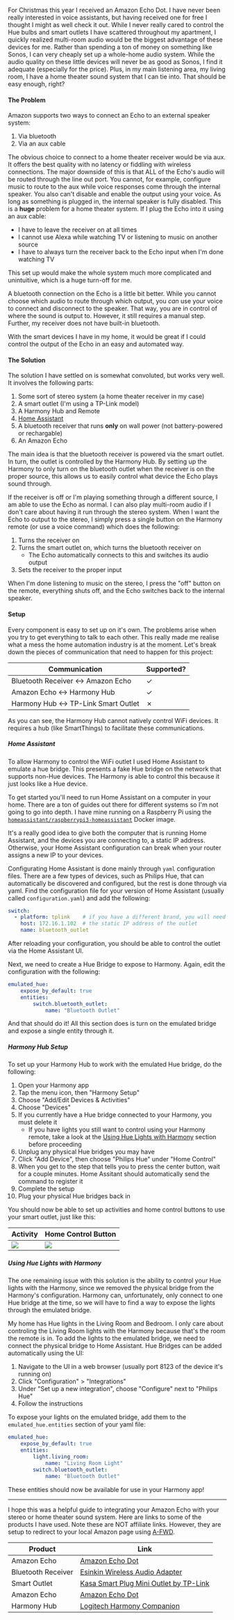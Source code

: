 For Christmas this year I received an Amazon Echo Dot. I have never been really interested in voice assistants, but having received one for free I thought I might as well check it out. While I never really cared to control the Hue bulbs and smart outlets I have scattered throughout my apartment, I quickly realized multi-room audio would be the biggest advantage of these devices for me. Rather than spending a ton of money on something like Sonos, I can very cheaply set up a whole-home audio system. While the audio quality on these little devices will never be as good as Sonos, I find it adequate (especially for the price). Plus, in my main listening area, my living room, I have a home theater sound system that I can tie into. That should be easy enough, right?

#### The Problem

Amazon supports two ways to connect an Echo to an external speaker system:

1. Via bluetooth
1. Via an aux cable

The obvious choice to connect to a home theater receiver would be via aux. It offers the best quality with no latency or fiddling with wireless connections. The major downside of this is that ALL of the Echo's audio will be routed through the line out port. You cannot, for example, configure music to route to the aux while voice responses come through the internal speaker. You also can't disable and enable the output using your voice. As long as something is plugged in, the internal speaker is fully disabled. This is a **huge** problem for a home theater system. If I plug the Echo into it using an aux cable:

- I have to leave the receiver on at all times
- I cannot use Alexa while watching TV or listening to music on another source
- I have to always turn the receiver back to the Echo input when I'm done watching TV

This set up would make the whole system much more complicated and unintuitive, which is a huge turn-off for me.

A bluetooth connection on the Echo is a little bit better. While you cannot choose which audio to route through which output, you *can* use your voice to connect and disconnect to the speaker. That way, you are in control of where the sound is output to. However, it still requires a manual step. Further, my receiver does not have built-in bluetooth.

With the smart devices I have in my home, it would be great if I could control the output of the Echo in an easy and automated way.

#### The Solution

The solution I have settled on is somewhat convoluted, but works very well. It involves the following parts:

1. Some sort of stereo system (a home theater receiver in my case)
1. A smart outlet (I'm using a TP-Link model)
1. A Harmony Hub and Remote
1. [Home Assistant](https://www.home-assistant.io/)
1. A bluetooth receiver that runs **only** on wall power (not battery-powered or rechargable)
1. An Amazon Echo

The main idea is that the bluetooth receiver is powered via the smart outlet. In turn, the outlet is controlled by the Harmony Hub. By setting up the Harmony to only turn on the bluetooth outlet when the receiver is on the proper source, this allows us to easily control what device the Echo plays sound through.

If the receiver is off or I'm playing something through a different source, I am able to use the Echo as normal. I can also play multi-room audio if I don't care about having it run through the stereo system. When I want the Echo to output to the stereo, I simply press a single button on the Harmony remote (or use a voice command) which does the following:

1. Turns the receiver on
1. Turns the smart outlet on, which turns the bluetooth receiver on
    - The Echo automatically connects to this and switches its audio output
1. Sets the receiver to the proper input

When I'm done listening to music on the stereo, I press the "off" button on the remote, everything shuts off, and the Echo switches back to the internal speaker.

#### Setup

Every component is easy to set up on it's own. The problems arise when you try to get everything to talk to each other. This really made me realise what a mess the home automation industry is at the moment. Let's break down the pieces of communication that need to happen for this project:

|Communication|Supported?|
|---|---|
|Bluetooth Receiver &harr; Amazon Echo|&#10003;|
|Amazon Echo &harr; Harmony Hub|&#10003;|
|Harmony Hub &harr; TP-Link Smart Outlet|&#10007;|

As you can see, the Harmony Hub cannot natively control WiFi devices. It requires a hub (like SmartThings) to facilitate these communications.

##### Home Assistant

To allow Harmony to control the WiFi outlet I used Home Assistant to emulate a hue bridge. This presents a fake Hue bridge on the network that supports non-Hue devices. The Harmony is able to control this because it just looks like a Hue device.

To get started you'll need to run Home Assistant on a computer in your home. There are a ton of guides out there for different systems so I'm not going to go into depth. I have mine running on a Raspberry Pi using the [`homeassistant/raspberrypi3-homeassistant`](https://hub.docker.com/r/homeassistant/raspberrypi3-homeassistant/) Docker image.

It's a really good idea to give both the computer that is running Home Assistant, and the devices you are connecting to, a static IP address. Otherwise, your Home Assistant configuration can break when your router assigns a new IP to your devices.

Configurating Home Assistant is done mainly through `yaml` configuration files. There are a few types of devices, such as Philips Hue, that can automatically be discovered and configured, but the rest is done through via yaml. Find the configuration file for your version of Home Assistant (usually called `configuration.yaml`) and add the following:

```yaml
switch:
  - platform: tplink    # if you have a different brand, you will need to find the proper platform ID
    host: 172.16.1.102  # the static IP address of the outlet
    name: bluetooth_outlet
```

After reloading your configuration, you should be able to control the outlet via the Home Assistant UI.

Next, we need to create a Hue Bridge to expose to Harmony. Again, edit the configuration with the following:

```yaml
emulated_hue:
    expose_by_default: true
    entities:
        switch.bluetooth_outlet:
            name: "Bluetooth Outlet"
```

And that should do it! All this section does is turn on the emulated bridge and expose a single entity through it.

##### Harmony Hub Setup

To set up your Harmony Hub to work with the emulated Hue bridge, do the following:

1. Open your Harmony app
1. Tap the menu icon, then "Harmony Setup"
1. Choose "Add/Edit Devices & Activities"
1. Choose "Devices"
1. If you currently have a Hue bridge connected to your Harmony, you must delete it
    - If you have lights you still want to control using your Harmony remote, take a look at the [Using Hue Lights with Harmony](#using-hue-lights-with-harmony) section before proceeding
1. Unplug any physical Hue bridges you may have
1. Click "Add Device", then choose "Philips Hue" under "Home Control"
1. When you get to the step that tells you to press the center button, wait for a couple minutes. Home Assitant should automatically send the command to register it
1. Complete the setup
1. Plug your physical Hue bridges back in

You should now be able to set up activities and home control buttons to use your smart outlet, just like this:

|Activity|Home Control Button|
|---|---|
|![](activity.jpeg)|![](home-control-buttons.jpeg)|

<a name="using-hue-lights-with-harmony"></a>

##### Using Hue Lights with Harmony

The one remaining issue with this solution is the ability to control your Hue lights with the Harmony, since we removed the physical bridge from the Harmony's configuration. Harmony can, unfortunately, only connect to one Hue bridge at the time, so we will have to find a way to expose the lights through the emulated bridge.

My home has Hue lights in the Living Room and Bedroom. I only care about controling the Living Room lights with the Harmony because that's the room the remote is in. To add the lights to the emulated bridge, we need to connect the physical bridge to Home Assistant. Hue Bridges can be added automatically using the UI:

1. Navigate to the UI in a web browser (usually port 8123 of the device it's running on)
1. Click "Configuration" > "Integrations"
1. Under "Set up a new integration", choose "Configure" next to "Philips Hue"
1. Follow the instructions

To expose your lights on the emulated bridge, add them to the `emulated_hue.entities` section of your yaml file:

```yaml
emulated_hue:
    expose_by_default: true
    entities:
        light.living_room:
            name: "Living Room Light"
        switch.bluetooth_outlet:
            name: "Bluetooth Outlet"
```

These entities should now be available for use in your Harmony app!

---

I hope this was a helpful guide to integrating your Amazon Echo with your stereo or home theater sound system. Here are links to some of the products I have used. Note these are NOT affiliate links. However, they are setup to redirect to your local Amazon page using [A-FWD](https://affiliate-geo-target.com).

|Product|Link|
|---|---|
|Amazon Echo|[Amazon Echo Dot](http://a-fwd.com/asin-ca=B0792JYXZK)|
|Bluetooth Receiver|[Esinkin Wireless Audio Adapter](http://a-fwd.com/asin-ca=B016NUTG5K)|
|Smart Outlet|[Kasa Smart Plug Mini Outlet by TP-Link](http://a-fwd.com/asin-ca=B01K1JVZOE)|
|Amazon Echo|[Amazon Echo Dot](http://a-fwd.com/asin-ca=B0792JYXZK)|
|Harmony Hub|[Logitech Harmony Companion](http://a-fwd.com/asin-ca=B00N3RFC4G)|